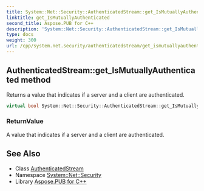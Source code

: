 ```yaml
---
title: System::Net::Security::AuthenticatedStream::get_IsMutuallyAuthenticated method
linktitle: get_IsMutuallyAuthenticated
second_title: Aspose.PUB for C++
description: 'System::Net::Security::AuthenticatedStream::get_IsMutuallyAuthenticated method. Returns a value that indicates if a server and a client are authenticated in C++.'
type: docs
weight: 300
url: /cpp/system.net.security/authenticatedstream/get_ismutuallyauthenticated/
---
```

## AuthenticatedStream::get_IsMutuallyAuthenticated method


Returns a value that indicates if a server and a client are authenticated.

```cpp
virtual bool System::Net::Security::AuthenticatedStream::get_IsMutuallyAuthenticated() const =0
```


### ReturnValue

A value that indicates if a server and a client are authenticated.

## See Also

* Class [AuthenticatedStream](../)
* Namespace [System::Net::Security](../../)
* Library [Aspose.PUB for C++](../../../)
